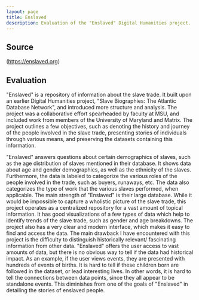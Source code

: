```yaml
---
layout: page
title: Enslaved
description: Evaluation of the "Enslaved" Digital Humanities project.
---
```

## Source
(https://enslaved.org)

## Evaluation
"Enslaved" is a repository of information about the slave trade. It built upon an earlier Digital Humanities project, "Slave Biographies: The Atlantic Database Network", and introduced more structure and analysis. The project was a collaborative effort spearheaded by faculty at MSU, and included work from members of the University of Maryland and Matrix.
The project outlines a few objectives, such as denoting the history and journey of the people involved in the slave trade, presenting stories of individuals through various means, and preserving the datasets containing this information. 

"Enslaved" answers questions about certain demographics of slaves, such as the age distribution of slaves mentioned in their database. It shows data about age and gender demographics, as well as the ethnicity of the slaves. Furthermore, the data is labeled to categorize the various roles of the people involved in the trade, such as buyers, runaways, etc. The data also categorizes the type of work that the various slaves performed, when applicable.
The main strength of "Enslaved" is their large database. While it would be impossible to capture a wholistic picture of the slave trade, this project operates as a centralized repository for a vast amount of topical information. It has good visualizations of a few types of data which help to identify trends of the slave trade, such as gender and age breakdowns. The project also has a very clear and modern interface, which makes it easy to find and access the data.
The main drawback I have encountered with this project is the difficulty to distinguish historically relevant/ fascinating information from other data. "Enslaved" offers the user access to vast amounts of data, but there is no obvious way to tell if the data had historical impact. As an example, if the user views events, they are presented with hundreds of events of births. It is hard to tell if these children born are followed in the dataset, or lead interesting lives. In other words, it is hard to tell the connections between data points, since they all appear to be standalone events. This diminishes from one of the goals of "Enslaved" in detailing the stories of enslaved people.
